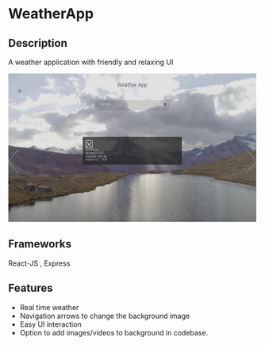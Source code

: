 # WeatherApp


## Description
A weather application with friendly and relaxing UI


<img src = "https://github.com/Simplyalex99/WeatherApp/blob/master/tools/README_images/descriptionIcon/weatherAppPreview.png" width = "500" height = "300">

## Frameworks
React-JS , Express

## Features
- Real time weather
- Navigation arrows to change the background image
- Easy UI interaction
- Option to add images/videos to background in codebase.


